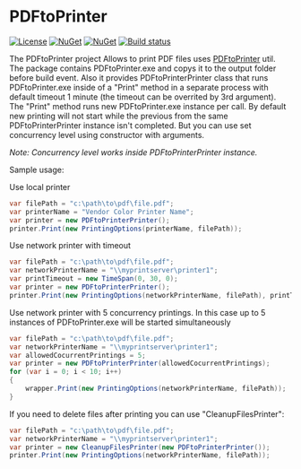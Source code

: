 # PDFtoPrinter

[![License](https://img.shields.io/badge/license-MIT-blue.svg)](https://github.com/DarqueWarrior/generator-team/blob/master/LICENSE)
[![NuGet](https://img.shields.io/nuget/v/PDFtoPrinter.svg)](https://www.nuget.org/packages/PDFtoPrinter/)
[![NuGet](https://img.shields.io/nuget/dt/PDFtoPrinter.svg)](https://www.nuget.org/packages/PDFtoPrinter/)
[![Build status](https://vishnevsky.visualstudio.com/PDFtoPrinter/_apis/build/status/PDFtoPrinter%20Build)](https://vishnevsky.visualstudio.com/PDFtoPrinter/_build/latest?definitionId=1)

The PDFtoPrinter project Allows to print PDF files uses [PDFtoPrinter](http://www.columbia.edu/~em36/pdftoprinter.html) util. The package contains PDFtoPrinter.exe and copys it to the output folder before build event. Also it provides PDFtoPrinterPrinter class that runs PDFtoPrinter.exe inside of a "Print" method in a separate process with default timeout 1 minute (the timeout can be overrited by 3rd argument). The "Print" method runs new PDFtoPrinter.exe instance per call. By default new printing will not start while the previous from the same PDFtoPrinterPrinter instance isn't completed. But you can use set concurrency level using constructor with arguments. 

*Note: Concurrency level works inside PDFtoPrinterPrinter instance.*

Sample usage:

Use local printer
```C#
var filePath = "c:\path\to\pdf\file.pdf";
var printerName = "Vendor Color Printer Name";
var printer = new PDFtoPrinterPrinter();
printer.Print(new PrintingOptions(printerName, filePath));
```

Use network printer with timeout
```C#
var filePath = "c:\path\to\pdf\file.pdf";
var networkPrinterName = "\\myprintserver\printer1";
var printTimeout = new TimeSpan(0, 30, 0);
var printer = new PDFtoPrinterPrinter();
printer.Print(new PrintingOptions(networkPrinterName, filePath), printTimeout);
```

Use network printer with 5 concurrency printings. In this case up to 5 instances of PDFtoPrinter.exe will be started simultaneously
```C#
var filePath = "c:\path\to\pdf\file.pdf";
var networkPrinterName = "\\myprintserver\printer1";
var allowedCocurrentPrintings = 5;
var printer = new PDFtoPrinterPrinter(allowedCocurrentPrintings);
for (var i = 0; i < 10; i++)
{
    wrapper.Print(new PrintingOptions(networkPrinterName, filePath));
}
```

If you need to delete files after printing you can use "CleanupFilesPrinter":
```C#
var filePath = "c:\path\to\pdf\file.pdf";
var networkPrinterName = "\\myprintserver\printer1";
var printer = new CleanupFilesPrinter(new PDFtoPrinterPrinter());
printer.Print(new PrintingOptions(networkPrinterName, filePath));
```